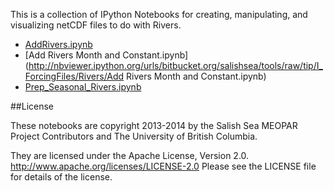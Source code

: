 This is a collection of IPython Notebooks for creating,
manipulating, and visualizing netCDF files to do with Rivers.

* [AddRivers.ipynb](http://nbviewer.ipython.org/urls/bitbucket.org/salishsea/tools/raw/tip/I_ForcingFiles/Rivers/AddRivers.ipynb)
* [Add Rivers Month and Constant.ipynb](http://nbviewer.ipython.org/urls/bitbucket.org/salishsea/tools/raw/tip/I_ForcingFiles/Rivers/Add Rivers Month and Constant.ipynb)
* [Prep_Seasonal_Rivers.ipynb](http://nbviewer.ipython.org/urls/bitbucket.org/salishsea/tools/raw/tip/I_ForcingFiles/Rivers/Prep_Seasonal_Rivers.ipynb)

##License

These notebooks are copyright 2013-2014
by the Salish Sea MEOPAR Project Contributors
and The University of British Columbia.

They are licensed under the Apache License, Version 2.0.
http://www.apache.org/licenses/LICENSE-2.0
Please see the LICENSE file for details of the license.
